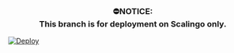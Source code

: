 <h3 align="center"><b>⛔NOTICE:<br>This branch is for deployment on Scalingo only.</b></h3>


[![Deploy](https://cdn.scalingo.com/deploy/button.svg)](https://dashboard.scalingo.com/create/app?source=https://github.com/FaallenDevil/gclonev2)
